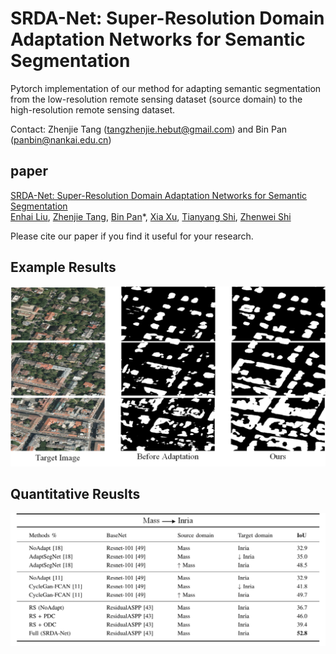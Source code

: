 # SRDA-Net: Super-Resolution Domain Adaptation Networks for Semantic Segmentation
Pytorch implementation of our method for adapting semantic segmentation 
from the low-resolution remote sensing dataset (source domain) to the high-resolution remote sensing dataset.

Contact: Zhenjie Tang (tangzhenjie.hebut@gmail.com) and Bin Pan (panbin@nankai.edu.cn)

## paper
[SRDA-Net: Super-Resolution Domain Adaptation Networks for Semantic Segmentation]() <br />
[Enhai Liu](), [Zhenjie Tang](), [Bin Pan]()\*, [Xia Xu](), [Tianyang Shi](), [Zhenwei Shi]()

Please cite our paper if you find it useful for your research.

## Example Results

![](figure/github1.png)

## Quantitative Reuslts

![](figure/github2.png)


